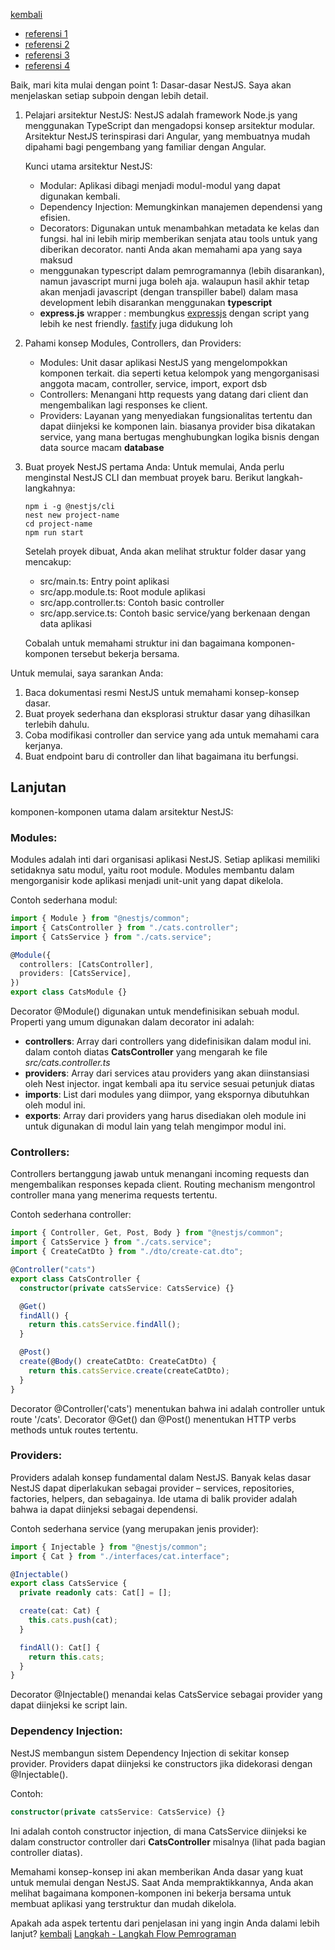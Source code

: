 [kembali](roadmap.md)

- [referensi 1](https://www.youtube.com/playlist?list=PLhnVDNT5zYN_PfPXedWpMy_UTeYNExbfR)
- [referensi 2](https://www.udemy.com/course/nestjs-zero-to-hero)
- [referensi 3](https://www.udemy.com/course/mastering-nestjs/)
- [referensi 4](https://www.freecodecamp.org/news/the-nestjs-handbook-learn-to-use-nest-with-code-examples/)

Baik, mari kita mulai dengan point 1: Dasar-dasar NestJS. Saya akan menjelaskan setiap subpoin dengan lebih detail.

1. Pelajari arsitektur NestJS:
   NestJS adalah framework Node.js yang menggunakan TypeScript dan mengadopsi konsep arsitektur modular. Arsitektur NestJS terinspirasi dari Angular, yang membuatnya mudah dipahami bagi pengembang yang familiar dengan Angular.

   Kunci utama arsitektur NestJS:

   - Modular: Aplikasi dibagi menjadi modul-modul yang dapat digunakan kembali.
   - Dependency Injection: Memungkinkan manajemen dependensi yang efisien.
   - Decorators: Digunakan untuk menambahkan metadata ke kelas dan fungsi. hal ini lebih mirip memberikan senjata atau tools untuk yang diberikan decorator. nanti Anda akan memahami apa yang saya maksud
   - menggunakan typescript dalam pemrogramannya (lebih disarankan), namun javascript murni juga boleh aja. walaupun hasil akhir tetap akan menjadi javascript (dengan transpiller babel) dalam masa development lebih disarankan menggunakan **typescript**
   - **express.js** wrapper : membungkus [expressjs](https://expressjs.com/) dengan script yang lebih ke nest friendly. [fastify](https://fastify.dev/) juga didukung loh

2. Pahami konsep Modules, Controllers, dan Providers:

   - Modules: Unit dasar aplikasi NestJS yang mengelompokkan komponen terkait. dia seperti ketua kelompok yang mengorganisasi anggota macam, controller, service, import, export dsb
   - Controllers: Menangani http requests yang datang dari client dan mengembalikan lagi responses ke client.
   - Providers: Layanan yang menyediakan fungsionalitas tertentu dan dapat diinjeksi ke komponen lain. biasanya provider bisa dikatakan service, yang mana bertugas menghubungkan logika bisnis dengan data source macam **database**

3. Buat proyek NestJS pertama Anda:
   Untuk memulai, Anda perlu menginstal NestJS CLI dan membuat proyek baru. Berikut langkah-langkahnya:

   ```
   npm i -g @nestjs/cli
   nest new project-name
   cd project-name
   npm run start
   ```

   Setelah proyek dibuat, Anda akan melihat struktur folder dasar yang mencakup:

   - src/main.ts: Entry point aplikasi
   - src/app.module.ts: Root module aplikasi
   - src/app.controller.ts: Contoh basic controller
   - src/app.service.ts: Contoh basic service/yang berkenaan dengan data aplikasi

   Cobalah untuk memahami struktur ini dan bagaimana komponen-komponen tersebut bekerja bersama.

Untuk memulai, saya sarankan Anda:

1. Baca dokumentasi resmi NestJS untuk memahami konsep-konsep dasar.
2. Buat proyek sederhana dan eksplorasi struktur dasar yang dihasilkan terlebih dahulu.
3. Coba modifikasi controller dan service yang ada untuk memahami cara kerjanya.
4. Buat endpoint baru di controller dan lihat bagaimana itu berfungsi.

## Lanjutan

komponen-komponen utama dalam arsitektur NestJS:

### Modules:

Modules adalah inti dari organisasi aplikasi NestJS. Setiap aplikasi memiliki setidaknya satu modul, yaitu root module. Modules membantu dalam mengorganisir kode aplikasi menjadi unit-unit yang dapat dikelola.

Contoh sederhana modul:

```typescript
import { Module } from "@nestjs/common";
import { CatsController } from "./cats.controller";
import { CatsService } from "./cats.service";

@Module({
  controllers: [CatsController],
  providers: [CatsService],
})
export class CatsModule {}
```

Decorator @Module() digunakan untuk mendefinisikan sebuah modul. Properti yang umum digunakan dalam decorator ini adalah:

- **controllers**: Array dari controllers yang didefinisikan dalam modul ini. dalam contoh diatas **CatsController** yang mengarah ke file _src/cats.controller.ts_
- **providers**: Array dari services atau providers yang akan diinstansiasi oleh Nest injector. ingat kembali apa itu service sesuai petunjuk diatas
- **imports**: List dari modules yang diimpor, yang ekspornya dibutuhkan oleh modul ini.
- **exports**: Array dari providers yang harus disediakan oleh module ini untuk digunakan di modul lain yang telah mengimpor modul ini.

### Controllers:

Controllers bertanggung jawab untuk menangani incoming requests dan mengembalikan responses kepada client. Routing mechanism mengontrol controller mana yang menerima requests tertentu.

Contoh sederhana controller:

```typescript
import { Controller, Get, Post, Body } from "@nestjs/common";
import { CatsService } from "./cats.service";
import { CreateCatDto } from "./dto/create-cat.dto";

@Controller("cats")
export class CatsController {
  constructor(private catsService: CatsService) {}

  @Get()
  findAll() {
    return this.catsService.findAll();
  }

  @Post()
  create(@Body() createCatDto: CreateCatDto) {
    return this.catsService.create(createCatDto);
  }
}
```

Decorator @Controller('cats') menentukan bahwa ini adalah controller untuk route '/cats'. Decorator @Get() dan @Post() menentukan HTTP verbs methods untuk routes tertentu.

### Providers:

Providers adalah konsep fundamental dalam NestJS. Banyak kelas dasar NestJS dapat diperlakukan sebagai provider – services, repositories, factories, helpers, dan sebagainya. Ide utama di balik provider adalah bahwa ia dapat diinjeksi sebagai dependensi.

Contoh sederhana service (yang merupakan jenis provider):

```typescript
import { Injectable } from "@nestjs/common";
import { Cat } from "./interfaces/cat.interface";

@Injectable()
export class CatsService {
  private readonly cats: Cat[] = [];

  create(cat: Cat) {
    this.cats.push(cat);
  }

  findAll(): Cat[] {
    return this.cats;
  }
}
```

Decorator @Injectable() menandai kelas CatsService sebagai provider yang dapat diinjeksi ke script lain.

### Dependency Injection:

NestJS membangun sistem Dependency Injection di sekitar konsep provider. Providers dapat diinjeksi ke constructors jika didekorasi dengan @Injectable().

Contoh:

```typescript
constructor(private catsService: CatsService) {}
```

Ini adalah contoh constructor injection, di mana CatsService diinjeksi ke dalam constructor controller dari **CatsController** misalnya (lihat pada bagian controller diatas).

Memahami konsep-konsep ini akan memberikan Anda dasar yang kuat untuk memulai dengan NestJS. Saat Anda mempraktikkannya, Anda akan melihat bagaimana komponen-komponen ini bekerja bersama untuk membuat aplikasi yang terstruktur dan mudah dikelola.

Apakah ada aspek tertentu dari penjelasan ini yang ingin Anda dalami lebih lanjut?
[kembali](roadmap.md)
[Langkah - Langkah Flow Pemrograman](2.langkah-langkah-flow.md)
